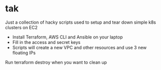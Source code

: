# tak

Just a collection of hacky scripts used to setup and tear down simple k8s clusters on EC2

- Install Terraform, AWS CLI and Ansible on your laptop
- Fill in the access and secret keys
- Scripts will create a new VPC and other resources and use 3 new floating IPs

Run terraform destroy when you want to clean up

